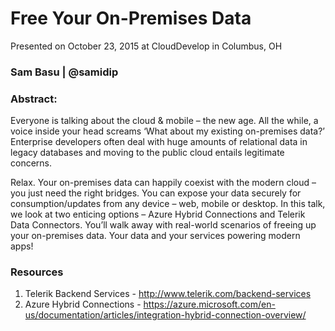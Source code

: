 # Free Your On-Premises Data
Presented on October 23, 2015 at CloudDevelop in Columbus, OH

### Sam Basu | @samidip

### Abstract:

Everyone is talking about the cloud & mobile – the new age. All the while, a voice inside your head screams ‘What about my existing on-premises data?’ Enterprise developers often deal with huge amounts of relational data in legacy databases and moving to the public cloud entails legitimate concerns.Relax. Your on-premises data can happily coexist with the modern cloud – you just need the right bridges. You can expose your data securely for consumption/updates from any device – web, mobile or desktop. In this talk, we look at two enticing options – Azure Hybrid Connections and Telerik Data Connectors. You’ll walk away with real-world scenarios of freeing up your on-premises data. Your data and your services powering modern apps!
### Resources

1. Telerik Backend Services - http://www.telerik.com/backend-services
2. Azure Hybrid Connections - https://azure.microsoft.com/en-us/documentation/articles/integration-hybrid-connection-overview/